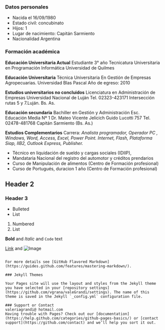 ### Datos personales
- Nacida el 16/09/1980
- Estado civil: concubinato
- Hijos: 1
- Lugar de nacimiento: Capitán Sarmiento
- Nacionalidad Argentina

### Formación académica

**Educación Universitaria Actual**
Estudiante 3° año Tecnicatura Universitaria en Programación Informática
Universidad de Quilmes
 
**Educación Universitaria**
Técnica Universitaria En Gestión de Empresas Agropecuarias.
Universidad Blas Pascal
Año de egreso: 2010

**Estudios universitarios no concluidos**
Licenciatura en Administración de Empresas
Universidad Nacional de Luján
Tel. 02323-423171
Intersección rutas 5 y 7.Luján. Bs.  As.

**Educación secundaria**
Bachiller en Gestión y Administración
Esc. Educación Media Nº 1 Dr. Mateo  Vicente Jelicich
Guido Lucotti 757
Tel. 02478-481768
Capitán Sarmiento (Bs. As.)

**Estudios Complementarios**
Carrera: _Analista  programador, Operador  PC , Windows, Word, Access, Excel, Power  Point._
_Internet, Flash, Plataforma Siap, IIB2, Outlook Express, Publisher._ 
- Técnico en liquidación de sueldo y cargas sociales (IDIIP),
- Mandataria Nacional del registro del automotor y créditos prendarios
- Curso de Manipulación de alimentos (Centro de Formación profesional)
- Curso de Portugués, duracion 1 año (Centro de Formación profesional)


## Header 2
### Header 3

- Bulleted
- List

1. Numbered
2. List

**Bold** and _Italic_ and `Code` text

[Link](url) and ![Image](src)

```

For more details see [GitHub Flavored Markdown](https://guides.github.com/features/mastering-markdown/).

### Jekyll Themes

Your Pages site will use the layout and styles from the Jekyll theme you have selected in your [repository settings](https://github.com/vgrana/valeGrandi/settings). The name of this theme is saved in the Jekyll `_config.yml` configuration file.

### Support or Contact
valeriagrandi@ hotmail.com
Having trouble with Pages? Check out our [documentation](https://help.github.com/categories/github-pages-basics/) or [contact support](https://github.com/contact) and we’ll help you sort it out.
